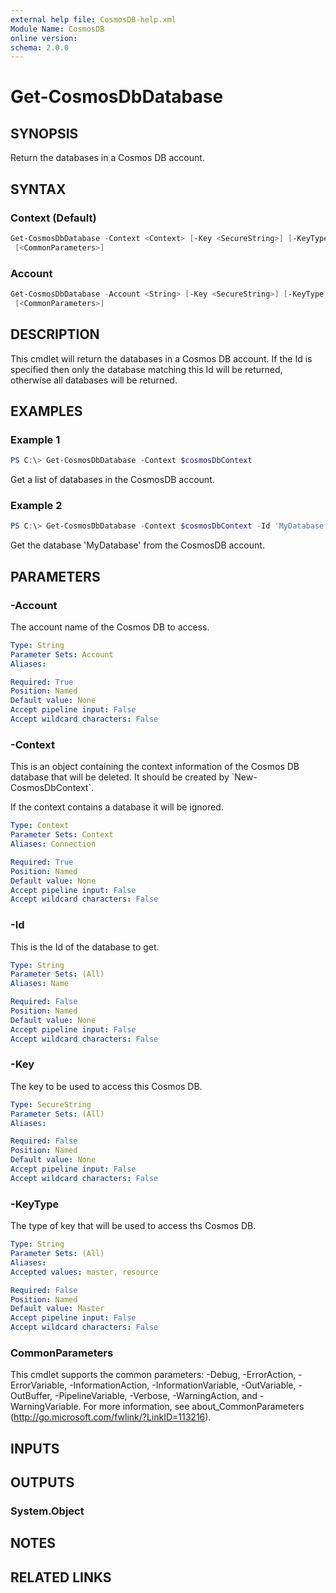 ```yaml
---
external help file: CosmosDB-help.xml
Module Name: CosmosDB
online version:
schema: 2.0.0
---
```


# Get-CosmosDbDatabase

## SYNOPSIS

Return the databases in a Cosmos DB account.

## SYNTAX

### Context (Default)

```powershell
Get-CosmosDbDatabase -Context <Context> [-Key <SecureString>] [-KeyType <String>] [-Id <String>]
 [<CommonParameters>]
```

### Account

```powershell
Get-CosmosDbDatabase -Account <String> [-Key <SecureString>] [-KeyType <String>] [-Id <String>]
 [<CommonParameters>]
```

## DESCRIPTION

This cmdlet will return the databases in a Cosmos DB account.
If the Id is specified then only the database matching this
Id will be returned, otherwise all databases will be returned.

## EXAMPLES

### Example 1

```powershell
PS C:\> Get-CosmosDbDatabase -Context $cosmosDbContext
```

Get a list of databases in the CosmosDB account.

### Example 2

```powershell
PS C:\> Get-CosmosDbDatabase -Context $cosmosDbContext -Id 'MyDatabase'
```

Get the database 'MyDatabase' from the CosmosDB account.

## PARAMETERS

### -Account

The account name of the Cosmos DB to access.

```yaml
Type: String
Parameter Sets: Account
Aliases:

Required: True
Position: Named
Default value: None
Accept pipeline input: False
Accept wildcard characters: False
```

### -Context

This is an object containing the context information of the Cosmos DB database
that will be deleted. It should be created by \`New-CosmosDbContext\`.

If the context contains a database it will be ignored.

```yaml
Type: Context
Parameter Sets: Context
Aliases: Connection

Required: True
Position: Named
Default value: None
Accept pipeline input: False
Accept wildcard characters: False
```

### -Id

This is the Id of the database to get.

```yaml
Type: String
Parameter Sets: (All)
Aliases: Name

Required: False
Position: Named
Default value: None
Accept pipeline input: False
Accept wildcard characters: False
```

### -Key

The key to be used to access this Cosmos DB.

```yaml
Type: SecureString
Parameter Sets: (All)
Aliases:

Required: False
Position: Named
Default value: None
Accept pipeline input: False
Accept wildcard characters: False
```

### -KeyType

The type of key that will be used to access ths Cosmos DB.

```yaml
Type: String
Parameter Sets: (All)
Aliases:
Accepted values: master, resource

Required: False
Position: Named
Default value: Master
Accept pipeline input: False
Accept wildcard characters: False
```

### CommonParameters

This cmdlet supports the common parameters: -Debug, -ErrorAction, -ErrorVariable, -InformationAction, -InformationVariable, -OutVariable, -OutBuffer, -PipelineVariable, -Verbose, -WarningAction, and -WarningVariable. For more information, see about_CommonParameters (http://go.microsoft.com/fwlink/?LinkID=113216).

## INPUTS

## OUTPUTS

### System.Object

## NOTES

## RELATED LINKS
